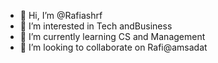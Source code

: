 - 👋 Hi, I’m @Rafiashrf
- 👀 I’m interested in Tech andBusiness 
- 🌱 I’m currently learning CS and Management 
- 💞️ I’m looking to collaborate on Rafi@amsadat

<!---
Rafiashrf/Rafiashrf is a ✨ special ✨ repository because its `README.md` (this file) appears on your GitHub profile.
You can click the Preview link to take a look at your changes.
--->
